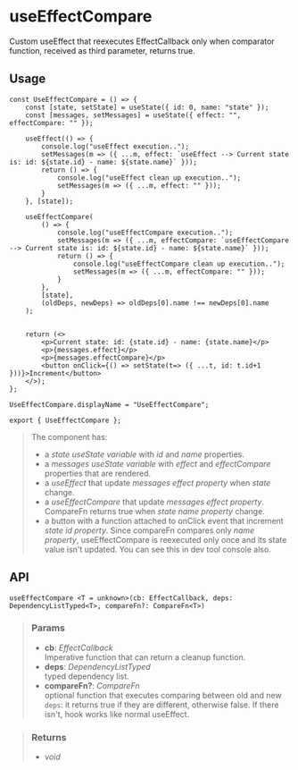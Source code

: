 # useEffectCompare
Custom useEffect that reexecutes EffectCallback only when comparator function, received as third parameter, returns true.

## Usage

```tsx
const UseEffectCompare = () => {
	const [state, setState] = useState({ id: 0, name: "state" });
	const [messages, setMessages] = useState({ effect: "", effectCompare: "" });

	useEffect(() => {
		console.log("useEffect execution..");
		setMessages(m => ({ ...m, effect: `useEffect --> Current state is: id: ${state.id} - name: ${state.name}` }));
		return () => {
			console.log("useEffect clean up execution..");
			setMessages(m => ({ ...m, effect: "" }));
		}
	}, [state]);

	useEffectCompare(
		() => {
			console.log("useEffectCompare execution..");
			setMessages(m => ({ ...m, effectCompare: `useEffectCompare --> Current state is: id: ${state.id} - name: ${state.name}` }));
			return () => {
				console.log("useEffectCompare clean up execution..");
				setMessages(m => ({ ...m, effectCompare: "" }));
			}
		},
		[state],
		(oldDeps, newDeps) => oldDeps[0].name !== newDeps[0].name
	);


	return (<>
		<p>Current state: id: {state.id} - name: {state.name}</p>
		<p>{messages.effect}</p>
		<p>{messages.effectCompare}</p>
		<button onClick={() => setState(t=> ({ ...t, id: t.id+1 }))}>Increment</button>
	</>);
};

UseEffectCompare.displayName = "UseEffectCompare";

export { UseEffectCompare };
```

> The component has:
> - a _state useState variable_ with _id_ and _name_ properties.
> - a _messages useState variable_ with _effect_ and _effectCompare_ properties that are rendered.
> - a _useEffect_ that update _messages effect property_ when _state_ change.
> - a _useEffectCompare_ that update _messages effect property_. CompareFn returns true when _state name property_ change.
> - a button with a function attached to onClick event that increment _state id property_.
> Since compareFn compares only _name property_, useEffectCompare is reexecuted only once and its state value isn't updated. You can see this in dev tool console also.


## API

```tsx
useEffectCompare <T = unknown>(cb: EffectCallback, deps: DependencyListTyped<T>, compareFn?: CompareFn<T>) 
```

> ### Params
>
> - __cb__: _EffectCallback_  
Imperative function that can return a cleanup function.
> - __deps__: _DependencyListTyped_  
typed dependency list.
> - __compareFn?__: _CompareFn_  
optional function that executes comparing between old and new `deps`: it returns true if they are different, otherwise false. If there isn't, hook works like normal useEffect.
>

> ### Returns
>
> - _void_
>